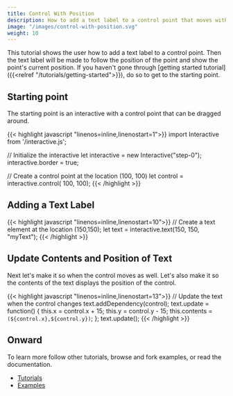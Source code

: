 ```yaml
---
title: Control With Position
description: How to add a text label to a control point that moves with the point and displays its position.
image: "/images/control-with-position.svg"
weight: 10
---
```


This tutorial shows the user how to add a text label to a control point. Then the text label will be made to follow the position of the point and show the point's current position. If you haven't gone through [getting started tutorial]({{<relref "/tutorials/getting-started">}}), do so to get to the starting point.

## Starting point

The starting point is an interactive with a control point that can be dragged around.

<div id="step-0" class="interactive center"></div>
<script type="module" src="./step-0.js"></script>

{{< highlight javascript "linenos=inline,linenostart=1">}}
import Interactive from '/interactive.js';

// Initialize the interactive
let interactive = new Interactive("step-0");
interactive.border = true;

// Create a control point at the location (100, 100)
let control = interactive.control( 100, 100);
{{< /highlight >}}

## Adding a Text Label

<div id="step-1" class="interactive center"></div>
<script type="module" src="./step-1.js"></script>

{{< highlight javascript "linenos=inline,linenostart=10">}}
// Create a text element at the location (150,150);
let text = interactive.text(150, 150, "myText");
{{< /highlight >}}

## Update Contents and Position of Text

Next let's make it so when the control moves as well. Let's also make it so the contents of the text displays the position of the control.

<div id="step-2" class="interactive center"></div>
<script type="module" src="./step-2.js"></script>

{{< highlight javascript "linenos=inline,linenostart=13">}}
// Update the text when the control changes
text.addDependency(control);
text.update = function() {
  this.x = control.x + 15;
  this.y = control.y - 15;
  this.contents = `(${control.x},${control.y})`;
};
text.update();
{{< /highlight >}}

## Onward

To learn more follow other tutorials, browse and fork examples, or read the documentation.

- [Tutorials](/tutorials/)
- [Examples](/examples/)

